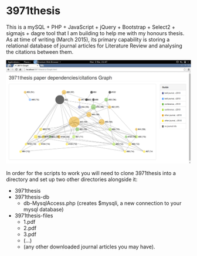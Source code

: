 # 3971thesis
This is a mySQL + PHP + JavaScript + jQuery + Bootstrap + Select2 + sigmajs + dagre tool that I am building to help me with my honours thesis. As at time of writing (March 2015), its primary capability is storing a relational database of journal articles for Literature Review and analysing the citations between them.

![Screenshot](https://raw.githubusercontent.com/blairw/3971thesis/master/misc/graph-ss.png)

In order for the scripts to work you will need to clone 3971thesis into a directory and set up two other directories alongside it:
- 3971thesis
- 3971thesis-db
  - db-MysqlAccess.php (creates $mysqli, a new connection to your mysql database)
- 3971thesis-files
  - 1.pdf
  - 2.pdf
  - 3.pdf
  - (...)
  - (any other downloaded journal articles you may have).
